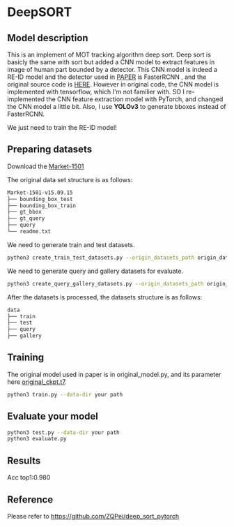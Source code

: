 # DeepSORT

## Model description

This is an implement of MOT tracking algorithm deep sort. Deep sort is basicly the same with sort
but added a CNN model to extract features in image of human part bounded by a detector. This CNN
model is indeed a RE-ID model and the detector used in [PAPER](https://arxiv.org/abs/1703.07402) is
FasterRCNN , and the original source code is [HERE](https://github.com/nwojke/deep_sort). However in
original code, the CNN model is implemented with tensorflow, which I'm not familier with. SO I
re-implemented the CNN feature extraction model with PyTorch, and changed the CNN model a little
bit. Also, I use **YOLOv3** to generate bboxes instead of FasterRCNN.

We just need to train the RE-ID model!

## Preparing datasets

Download the [Market-1501](https://zheng-lab.cecs.anu.edu.au/Project/project_reid.html)

The original data set structure is as follows:

```sh
Market-1501-v15.09.15
├── bounding_box_test
├── bounding_box_train
├── gt_bbox
├── gt_query
├── query
└── readme.txt
```

We need to generate train and test datasets.

```sh
python3 create_train_test_datasets.py --origin_datasets_path origin_datasets_path --datasets_path process_datasets_path
```

We need to generate query and gallery datasets for evaluate.

```sh
python3 create_query_gallery_datasets.py --origin_datasets_path origin_datasets_path --datasets_path process_datasets_path
```

After the datasets is processed, the datasets structure is as follows:

```sh
data
├── train
├── test
├── query
├── gallery
```

## Training

The original model used in paper is in original_model.py, and its parameter here [original_ckpt.t7](https://drive.google.com/drive/folders/1xhG0kRH1EX5B9_Iz8gQJb7UNnn_riXi6).  

```sh
python3 train.py --data-dir your path
```

## Evaluate your model

```sh
python3 test.py --data-dir your path
python3 evaluate.py
```

## Results

Acc top1:0.980

## Reference

Please refer to <https://github.com/ZQPei/deep_sort_pytorch>
